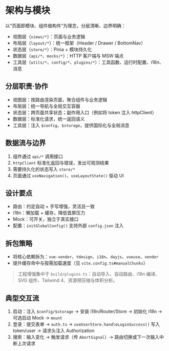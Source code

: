 # 架构与模块

以“页面即模块、组件做构件”为理念，分层清晰、边界明确：

- 视图层（`views/*`）：页面与业务逻辑
- 布局层（`layout/*`）：统一框架（Header / Drawer / BottomNav）
- 状态层（`store/*`）：Pinia + 模块持久化
- 数据层（`api/*`、`mocks/*`）：HTTP 客户端与 MSW 端点
- 工具层（`utils/*`、`config/*`、`plugins/*`）：工具函数、运行时配置、i18n、消息

## 分层职责·协作

- 视图层：按路由渲染页面，聚合组件与业务逻辑
- 布局层：统一导航与全局交互容器
- 状态层：跨页面共享状态；副作用入口（例如将 token 注入 httpClient）
- 数据层：标准化请求，统一返回语义
- 工具层：注入 `$config`、`$storage`，提供国际化与全局消息

## 数据流与边界

1. 组件通过 `api/*` 调用接口
2. `httpClient` 标准化返回与错误，发出可观测结果
3. 需要持久化的状态写入 `store/*`
4. 页面通过 `useNavigation()`、`useLayoutState()` 驱动 UI

## 设计要点

- 路由：约定自动 + 手写增强，灵活且一致
- i18n：懒加载 + 缓存，降低首屏压力
- Mock：可开关，独立于真实接口
- 配置：`initGlobalConfig()` 支持外部 `config.json` 注入

## 拆包策略

- 将核心依赖拆为：`vue-vendor`、`tdesign`、`i18n`、`dayjs`、`vueuse`、`vendor`
- 提升缓存命中与按需加载速度（见 `vite.config.ts#manualChunks`）

> 工程增强集中于 `build/plugins.ts`：自动导入、自动路由、i18n 编译、SVG 组件、Tailwind 4、资源预压缩与体积分析。

## 典型交互流

1. 启动：注入 `$config/$storage` → 安装 i18n/Router/Store → 初始化 i18n → 可选启动 Mock → `mount`
2. 登录：提交表单 → `auth.ts` → `useUserStore.handleLoginSuccess()` 写入 token/user → 请求头注入 Authorization
3. 搜索：输入变化 → 触发请求（传 `AbortSignal`）→ 路由切换或下一次输入中断上次请求